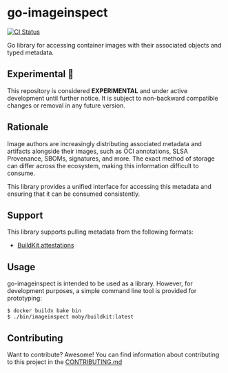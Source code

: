 # go-imageinspect

[![CI Status](https://img.shields.io/github/actions/workflow/status/docker/go-imageinspect/ci.yml?label=ci&logo=github&style=flat-square)](https://github.com/docker/go-imageinspect/actions?query=workflow%3Aci)

Go library for accessing container images with their associated objects and
typed metadata.

## Experimental :test_tube:

This repository is considered **EXPERIMENTAL** and under active development
until further notice. It is subject to non-backward compatible changes or
removal in any future version.

## Rationale

Image authors are increasingly distributing associated metadata and artifacts
alongside their images, such as OCI annotations, SLSA Provenance, SBOMs,
signatures, and more. The exact method of storage can differ across the
ecosystem, making this information difficult to consume.

This library provides a unified interface for accessing this metadata and
ensuring that it can be consumed consistently.

## Support

This library supports pulling metadata from the following formats:

- [BuildKit attestations](https://github.com/moby/buildkit/blob/master/docs/attestations/attestation-storage.md)

## Usage

go-imageinspect is intended to be used as a library. However, for development
purposes, a simple command line tool is provided for prototyping:

```console
$ docker buildx bake bin
$ ./bin/imageinspect moby/buildkit:latest
```

## Contributing

Want to contribute? Awesome! You can find information about contributing to
this project in the [CONTRIBUTING.md](/.github/CONTRIBUTING.md)
